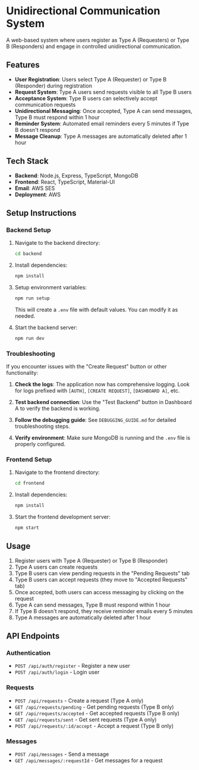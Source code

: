 # Unidirectional Communication System

A web-based system where users register as Type A (Requesters) or Type B (Responders) and engage in controlled unidirectional communication.

## Features

- **User Registration**: Users select Type A (Requester) or Type B (Responder) during registration
- **Request System**: Type A users send requests visible to all Type B users
- **Acceptance System**: Type B users can selectively accept communication requests
- **Unidirectional Messaging**: Once accepted, Type A can send messages, Type B must respond within 1 hour
- **Reminder System**: Automated email reminders every 5 minutes if Type B doesn't respond
- **Message Cleanup**: Type A messages are automatically deleted after 1 hour

## Tech Stack

- **Backend**: Node.js, Express, TypeScript, MongoDB
- **Frontend**: React, TypeScript, Material-UI
- **Email**: AWS SES
- **Deployment**: AWS

## Setup Instructions

### Backend Setup

1. Navigate to the backend directory:

   ```bash
   cd backend
   ```

2. Install dependencies:

   ```bash
   npm install
   ```

3. Setup environment variables:

   ```bash
   npm run setup
   ```

   This will create a `.env` file with default values. You can modify it as needed.

4. Start the backend server:
   ```bash
   npm run dev
   ```

### Troubleshooting

If you encounter issues with the "Create Request" button or other functionality:

1. **Check the logs**: The application now has comprehensive logging. Look for logs prefixed with `[AUTH]`, `[CREATE REQUEST]`, `[DASHBOARD A]`, etc.

2. **Test backend connection**: Use the "Test Backend" button in Dashboard A to verify the backend is working.

3. **Follow the debugging guide**: See `DEBUGGING_GUIDE.md` for detailed troubleshooting steps.

4. **Verify environment**: Make sure MongoDB is running and the `.env` file is properly configured.

### Frontend Setup

1. Navigate to the frontend directory:

   ```bash
   cd frontend
   ```

2. Install dependencies:

   ```bash
   npm install
   ```

3. Start the frontend development server:
   ```bash
   npm start
   ```

## Usage

1. Register users with Type A (Requester) or Type B (Responder)
2. Type A users can create requests
3. Type B users can view pending requests in the "Pending Requests" tab
4. Type B users can accept requests (they move to "Accepted Requests" tab)
5. Once accepted, both users can access messaging by clicking on the request
6. Type A can send messages, Type B must respond within 1 hour
7. If Type B doesn't respond, they receive reminder emails every 5 minutes
8. Type A messages are automatically deleted after 1 hour

## API Endpoints

### Authentication

- `POST /api/auth/register` - Register a new user
- `POST /api/auth/login` - Login user

### Requests

- `POST /api/requests` - Create a request (Type A only)
- `GET /api/requests/pending` - Get pending requests (Type B only)
- `GET /api/requests/accepted` - Get accepted requests (Type B only)
- `GET /api/requests/sent` - Get sent requests (Type A only)
- `POST /api/requests/:id/accept` - Accept a request (Type B only)

### Messages

- `POST /api/messages` - Send a message
- `GET /api/messages/:requestId` - Get messages for a request

